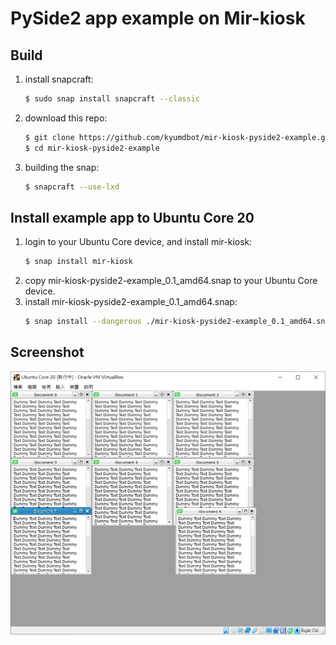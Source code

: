 # PySide2 app example on Mir-kiosk

## Build

1. install snapcraft:
    ```sh
    $ sudo snap install snapcraft --classic
    ```
2. download this repo:
    ```sh
    $ git clone https://github.com/kyumdbot/mir-kiosk-pyside2-example.git
    $ cd mir-kiosk-pyside2-example
    ```
3. building the snap:
    ```sh
    $ snapcraft --use-lxd
    ```

## Install example app to Ubuntu Core 20

1. login to your Ubuntu Core device, and install mir-kiosk:
    ```sh
    $ snap install mir-kiosk
    ```
2. copy mir-kiosk-pyside2-example_0.1_amd64.snap to your Ubuntu Core device.
3. install mir-kiosk-pyside2-example_0.1_amd64.snap:
    ```sh
    $ snap install --dangerous ./mir-kiosk-pyside2-example_0.1_amd64.snap
    ```

## Screenshot
 
![Screenshot](imgs/kiosk_pyside2_ex.PNG)

 
